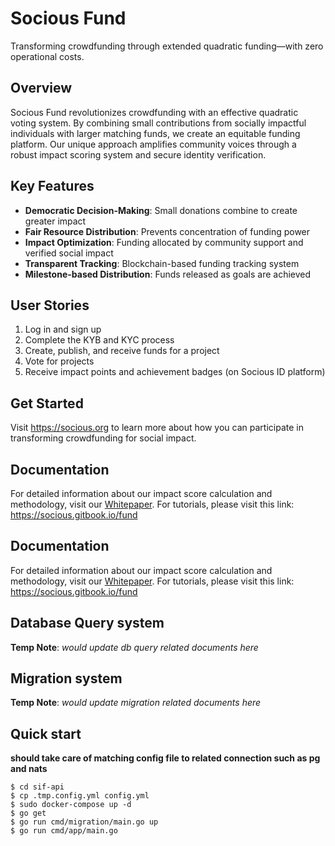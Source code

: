 # Socious Fund

Transforming crowdfunding through extended quadratic funding—with zero operational costs.

## Overview

Socious Fund revolutionizes crowdfunding with an effective quadratic voting system. By combining small contributions from socially impactful individuals with larger matching funds, we create an equitable funding platform. Our unique approach amplifies community voices through a robust impact scoring system and secure identity verification.

## Key Features

- **Democratic Decision-Making**: Small donations combine to create greater impact
- **Fair Resource Distribution**: Prevents concentration of funding power
- **Impact Optimization**: Funding allocated by community support and verified social impact
- **Transparent Tracking**: Blockchain-based funding tracking system
- **Milestone-based Distribution**: Funds released as goals are achieved

## User Stories

1. Log in and sign up
2. Complete the KYB and KYC process
3. Create, publish, and receive funds for a project
4. Vote for projects
5. Receive impact points and achievement badges (on Socious ID platform)

## Get Started

Visit https://socious.org to learn more about how you can participate in transforming crowdfunding for social impact.

## Documentation

For detailed information about our impact score calculation and methodology, visit our [Whitepaper](https://socious.gitbook.io/whitepaper/impact-score/how-is-impact-score-calculated).
For tutorials, please visit this link: https://socious.gitbook.io/fund

## Documentation

For detailed information about our impact score calculation and methodology, visit our [Whitepaper](https://socious.gitbook.io/whitepaper/impact-score/how-is-impact-score-calculated).
For tutorials, please visit this link: https://socious.gitbook.io/fund


## Database Query system
**Temp Note**: *would update db query related documents here*

## Migration system
**Temp Note**: *would update migration related documents here*

## Quick start
**should take care of matching config file to related connection such as pg and nats**
```
$ cd sif-api
$ cp .tmp.config.yml config.yml
$ sudo docker-compose up -d
$ go get
$ go run cmd/migration/main.go up
$ go run cmd/app/main.go
``` 
